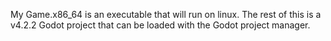 My Game.x86_64 is an executable that will run on linux. The rest of this is a v4.2.2 Godot project that can be loaded with the Godot project manager.
